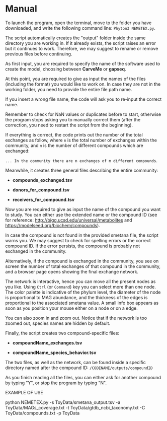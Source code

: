# Manual

To launch the program, open the terminal, move to the folder you have downloaded, and write the following command line: `Phyton3 NEMETEX.py`.

The script automatically creates the "output" folder inside the same directory you are working in. If it already exists, the script raises an error but it continues to work. Therefore, we may suggest to rename or remove previous files before continuing. 

As first input, you are required to specify the name of the software used to create the model, choosing between **CarveMe** or **gapseq**.

At this point, you are required to give as input the names of the files (including the format) you would like to work on. In case they are not in the working folder, you need to provide the entire file path name. 

If you insert a wrong file name, the code will ask you to re-input the correct name.

Remember to check for NaN values or duplicates before to start, otherwise the program stops asking you to manually correct them (after the correction, you need to restart the script from the beginning). 

If everything is correct, the code prints out the number of the total exchanges as follow, where `n` is the total number of exchanges within the community, and `m` is the number of different compounds which are exchanged: 

`... In the community there are n exchanges of m different compounds`.

Meanwhile, it creates three general files describing the entire community:

-  **compounds_exchanged.tsv**

-  **donors_for_compound.tsv**

-  **receivers_for_compound.tsv**

Now you are required to give as input the name of the compound you want to study. You can either use the extended name or the compound ID (see for reference: http://bigg.ucsd.edu/universal/metabolites and https://modelseed.org/biochem/compounds). 

In case the compound is not found in the provided smetana file, the script warns you. We may suggest to check for spelling errors or the correct compound ID. If the error persists, the compound is probably not exchanged in the community. 

Alternatively, if the compound is exchanged in the community, you see on screen the number of total exchanges of that compound in the community, and a browser page opens showing the final exchange network.

The network is interactive, hence you can move all the present nodes as you like. Using `Ctrl` (or `Command`) key you can select more than one node. The color palette is indicative of the phylum level, the diameter of the node is proportional to MAG abundance, and the thickness of the edges is proportional to the associated smetana value. A small info box appears as soon as you position your mouse either on a node or on a edge.
 
You can also zoom in and zoom out. Notice that if the network is too zoomed out, species names are hidden by default. 

Finally, the script creates two compound-specific files: 

-  **compoundName_exchanges.tsv**

-  **compoundName_species_behavior.tsv**

The two files, as well as the network, can be found inside a specific directory named after the compound ID: `/CODENAME/outputs/compoundID`

As you finish reading all the files, you can either ask for another compound by typing "Y", or stop the program by typing "N".





EXAMPLE OF USE

python NEMETEX.py -s ToyData/smetana_output.tsv -a ToyData/MAGs_coverage.txt -t ToyData/gtdb_ncbi_taxonomy.txt -C ToyData/compounds.txt -p ToyData
